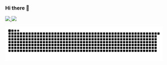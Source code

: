 ### Hi there 👋

<div>
<a href="https://github.com/RogenDouglas" />
<img height="200em" src="https://github-readme-stats.vercel.app/api?username=RogenDouglas&show_icons=true&count_private=true&theme=dark&include_all_commits=true" />
<img height="200em" src="https://github-readme-stats.vercel.app/api/top-langs/?username=RogenDouglas&layout=compact&theme=dark" />
</div>

![Snake animation](https://github.com/RogenDouglas/RogenDouglas/blob/output/github-contribution-grid-snake.svg)
